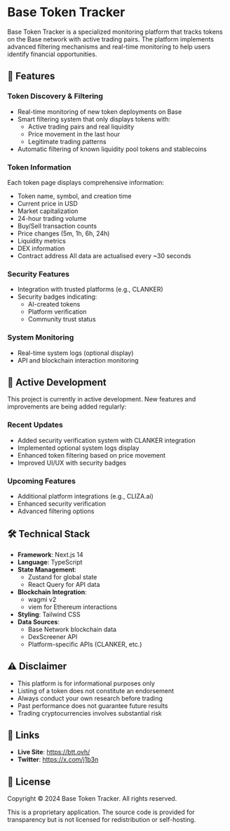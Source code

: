 # Base Token Tracker

Base Token Tracker is a specialized monitoring platform that tracks tokens on the Base network with active trading pairs. The platform implements advanced filtering mechanisms and real-time monitoring to help users identify financial opportunities.

## 🚀 Features

### Token Discovery & Filtering
- Real-time monitoring of new token deployments on Base
- Smart filtering system that only displays tokens with:
  - Active trading pairs and real liquidity
  - Price movement in the last hour
  - Legitimate trading patterns
- Automatic filtering of known liquidity pool tokens and stablecoins

### Token Information
Each token page displays comprehensive information:
- Token name, symbol, and creation time
- Current price in USD
- Market capitalization
- 24-hour trading volume
- Buy/Sell transaction counts
- Price changes (5m, 1h, 6h, 24h)
- Liquidity metrics
- DEX information
- Contract address
All data are actualised every ~30 seconds

### Security Features
- Integration with trusted platforms (e.g., CLANKER)
- Security badges indicating:
  - AI-created tokens
  - Platform verification
  - Community trust status

### System Monitoring
- Real-time system logs (optional display)
- API and blockchain interaction monitoring

## 🔄 Active Development

This project is currently in active development. New features and improvements are being added regularly:

### Recent Updates
- Added security verification system with CLANKER integration
- Implemented optional system logs display
- Enhanced token filtering based on price movement
- Improved UI/UX with security badges

### Upcoming Features
- Additional platform integrations (e.g., CLIZA.ai)
- Enhanced security verification
- Advanced filtering options

## 🛠 Technical Stack

- **Framework**: Next.js 14
- **Language**: TypeScript
- **State Management**: 
  - Zustand for global state
  - React Query for API data
- **Blockchain Integration**:
  - wagmi v2
  - viem for Ethereum interactions
- **Styling**: Tailwind CSS
- **Data Sources**:
  - Base Network blockchain data
  - DexScreener API
  - Platform-specific APIs (CLANKER, etc.)

## ⚠️ Disclaimer

- This platform is for informational purposes only
- Listing of a token does not constitute an endorsement
- Always conduct your own research before trading
- Past performance does not guarantee future results
- Trading cryptocurrencies involves substantial risk

## 🔗 Links

- **Live Site**: https://btt.ovh/
- **Twitter**: https://x.com/j1b3n

## 📝 License

Copyright © 2024 Base Token Tracker. All rights reserved.

This is a proprietary application. The source code is provided for transparency but is not licensed for redistribution or self-hosting.
